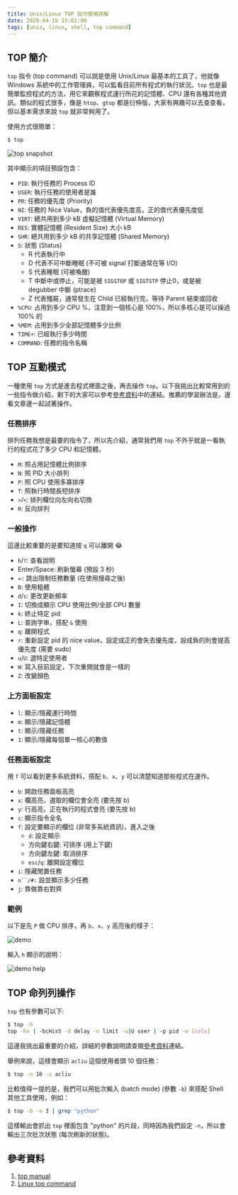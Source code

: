 ```yaml
---
title: Unix/Linux TOP 指令使用詳解
date: 2020-04-16 15:01:00
tags: [unix, linux, shell, top command]
---
```


## TOP 簡介

`top` 指令 (top command) 可以說是使用 Unix/Linux 最基本的工具了，他就像 Windows 系統中的工作管理員，可以監看目前所有程式的執行狀況。`top` 也是最簡單監控程式的方法，用它來觀察程式運行所花的記憶體、CPU 還有各種其他資訊。類似的程式很多，像是 `htop`、`gtop` 都是衍伸版，大家有興趣可以去查查看，但以基本需求來說 `top` 就非常夠用了。
<!-- more -->

使用方式很簡單：

```sh
$ top
```

![top snapshot](https://user-images.githubusercontent.com/18013815/79328399-90af4580-7f48-11ea-9926-880e9f44f84b.png)

其中顯示的項目預設包含：
- `PID`: 執行任務的 Process ID
- `USER`: 執行任務的使用者是誰
- `PR`: 任務的優先度 (Priority)
- `NI`: 任務的 Nice Value，負的值代表優先度高，正的值代表優先度低
- `VIRT`: 總共用到多少 kB 虛擬記憶體 (Virtual Memory)
- `RES`: 實體記憶體 (Resident Size) 大小 kB
- `SHR`: 總共用到多少 kB 的共享記憶體 (Shared Memory)
- `S`: 狀態 (Status)
    - R 代表執行中
    - D 代表不可中斷睡眠 (不可被 signal 打斷通常在等 I/O)
    - S 代表睡眠 (可被喚醒)
    - T 中斷中或停止，可能是被 `SIGSTOP` 或 `SIGTSTP` 停止0，或是被 degubber 中斷 (ptrace)
    - Z 代表殭屍，通常發生在 Child 已經執行完，等待 Parent 結束或回收
- `%CPU`: 占用到多少 CPU %，注意到一個核心是 100%，所以多核心是可以操過 100% 的
- `%MEM`: 占用到多少全部記憶體多少比例
- `TIME+`: 已經執行多少時間
- `COMMAND`: 任務的指令名稱

## TOP 互動模式

一種使用 `top` 方式是進去程式裡面之後，再去操作 `top`。以下我挑出比較常用到的一些指令做介紹，剩下的大家可以參考[參考資料](#%E5%8F%83%E8%80%83%E8%B3%87%E6%96%99)中的連結。推薦的學習辦法是，邊看文章邊一起試著操作。

### 任務排序

排列任務我想是最要的指令了，所以先介紹，通常我們用 `top` 不外乎就是一看執行的程式花了多少 CPU 和記憶體。

- `M`: 照占用記憶體比例排序
- `N`: 照 PID 大小排列
- `P`: 照 CPU 使用多寡排序
- `T`: 照執行時間長短排序
- `>`/`<`: 排列欄位向左向右切換 
- `R`: 反向排列

### 一般操作

這邊比較重要的是要知道按 `q` 可以離開 😂

- `h`/`?`: 查看說明
- Enter/Space: 刷新螢幕 (預設 3 秒)
- `=:` 跳出限制任務數量 (在使用搜尋之後)
- `B`: 使用粗體
- `d`/`s`: 更改更新頻率
- `I`: 切換成顯示 CPU 使用比例/全部 CPU 數量
- `k`: 終止特定 pid
- `L`: 查詢字串，搭配 `&` 使用
- `q`: 離開程式
- `r`: 重新設定 pid 的 nice value，設定成正的會失去優先度，設成負的則會提高優先度 (需要 sudo)
- `u`/`U`: 選特定使用者
- `W`: 寫入目前設定，下次重開就會是一樣的
- `Z`: 改變顏色

### 上方面板設定

- `l`: 顯示/隱藏運行時間
- `m`: 顯示/隱藏記憶體
- `t`: 顯示/隱藏任務
- `1`: 顯示/隱藏每個單一核心的數值

### 任務面板設定

用 `f` 可以看到更多系統資料，搭配 `b`、`x`、`y` 可以清楚知道那些程式在運作。

- `b`: 開啟任務面板高亮
- `x`: 欄高亮，選取的欄位會全亮 (要先按 b)
- `y`: 行高亮，正在執行的程式會亮 (要先按 b)
- `c`: 顯示指令全名
- `f`: 設定要顯示的欄位 (非常多系統資訊)，進入之後
    - `d`: 設定顯示
    - 方向鍵右鍵: 可排序 (用上下鍵)
    - 方向鍵左鍵: 取消排序
    - `esc`/`q`: 離開設定欄位
- `i`: 隱藏閒置任務
- `n``/#:` 設並顯示多少任務
- `j`: 靠做靠右對齊

### 範例

以下是先 `P` 做 CPU 排序，再 `b`、`x`、`y` 高亮後的樣子：

![demo](https://user-images.githubusercontent.com/18013815/79379777-fffd5780-7f91-11ea-9c64-3399cc7de154.png)

輸入 `h` 顯示的說明：


![demo help](https://user-images.githubusercontent.com/18013815/79380863-9ed68380-7f93-11ea-9680-73c974c366f1.png)


## TOP 命列列操作

`top` 也有參數可以下:

```sh
$ top -h
top -hv | -bcHisS -d delay -n limit -u|U user | -p pid -w [cols]
```

這邊我挑出最重要的介紹，詳細的參數說明請查閱[參考資料](#%E5%8F%83%E8%80%83%E8%B3%87%E6%96%99)連結。

舉例來說，這樣會顯示 `acliu` 這個使用者頭 10 個任務：

```sh
$ top -n 10 -u acliu
```

比較值得一提的是，我們可以用批次輸入 (batch mode) (參數 `-b`) 來搭配 Shell 其他工具使用，例如：

```sh
$ top -b -n 3 | grep "python"
```

這樣輸出會抓出 `top` 裡面包含 "python" 的片段，同時因為我們設定 `-n`，所以會輸出三次批次狀態 (每次刷新的狀態)。

## 參考資料

1. [top manual](http://manpages.ubuntu.com/manpages/precise/en/man1/top.1.html)
2. [Linux top command](https://www.computerhope.com/unix/top.htm)

